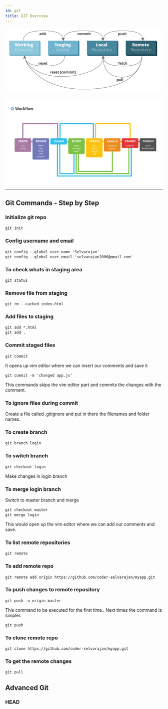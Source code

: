 ```yaml
---
id: git
title: GIT Overview
---
```


![Workflow 1](assets/git_workflow1.png)

![Workflow 2](assets/git_workflow2.png)

---

## Git Commands - Step by Step

### Initialize git repo
```git
git init
```

### Config username and email
```git
git config --global user.name 'Selvarajan'
git config --global user.email 'selvarajan2006@gmail.com'
```

### To check whats in staging area
```git
git status
```

### Remove file from staging
```git
git rm --cached index.html
```

### Add files to staging
```git
git add *.html
git add .
```

### Commit staged files
```git
git commit
```
It opens up vim editor where we can insert our comments and save it

```git
git commit -m 'changed app.js'
```

This commands skips the vim editor part and commits the changes with the comment.

### To ignore files during commit
Create a file called .gitignore and put in there the filenames and folder names.
	
### To create branch
```git
git branch login
```

### To switch branch
```git
git checkout login
```

Make changes in login branch

### To merge login branch

Switch to master branch and merge
```git
git checkout master
git merge login
```
This would open up the vim editor where we can add our comments and save.

### To list remote repositories
```git
git remote
```

### To add remote repo
```git
git remote add origin https://github.com/coder-selvarajan/myapp.git 
```

### To push changes to remote repository
```git
git push -u origin master
```
This command to be executed for the first time.. Next times the command is simpler.
```git
git push
```

### To clone remote repo
```git
git clone https://github.com/coder-selvarajan/myapp.git 
```

### To get the remote changes 
```git
git pull
```

## Advanced Git

### HEAD 
